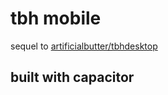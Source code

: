 # tbh mobile
sequel to [artificialbutter/tbhdesktop](https://github.com/artificialbutter/tbhdesktop)

## built with capacitor